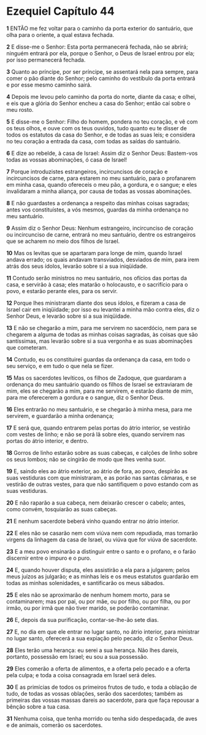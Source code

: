 # Ezequiel Capítulo 44

**1** 	ENTÃO me fez voltar para o caminho da porta exterior do santuário, que olha para o oriente, a qual estava fechada.

**2** 	E disse-me o Senhor: Esta porta permanecerá fechada, não se abrirá; ninguém entrará por ela, porque o Senhor, o Deus de Israel entrou por ela; por isso permanecerá fechada.

**3** 	Quanto ao príncipe, por ser príncipe, se assentará nela para sempre, para comer o pão diante do Senhor; pelo caminho do vestíbulo da porta entrará e por esse mesmo caminho sairá.

**4** 	Depois me levou pelo caminho da porta do norte, diante da casa; e olhei, e eis que a glória do Senhor encheu a casa do Senhor; então caí sobre o meu rosto.

**5** 	E disse-me o Senhor: Filho do homem, pondera no teu coração, e vê com os teus olhos, e ouve com os teus ouvidos, tudo quanto eu te disser de todos os estatutos da casa do Senhor, e de todas as suas leis; e considera no teu coração a entrada da casa, com todas as saídas do santuário.

**6** 	E dize ao rebelde, à casa de Israel: Assim diz o Senhor Deus: Bastem-vos todas as vossas abominações, ó casa de Israel!

**7** 	Porque introduzistes estrangeiros, incircuncisos de coração e incircuncisos de carne, para estarem no meu santuário, para o profanarem em minha casa, quando ofereceis o meu pão, a gordura, e o sangue; e eles invalidaram a minha aliança, por causa de todas as vossas abominações.

**8** 	E não guardastes a ordenança a respeito das minhas coisas sagradas; antes vos constituístes, a vós mesmos, guardas da minha ordenança no meu santuário.

**9** 	Assim diz o Senhor Deus: Nenhum estrangeiro, incircunciso de coração ou incircunciso de carne, entrará no meu santuário, dentre os estrangeiros que se acharem no meio dos filhos de Israel.

**10** 	Mas os levitas que se apartaram para longe de mim, quando Israel andava errado; os quais andavam transviados, desviados de mim, para irem atrás dos seus ídolos, levarão sobre si a sua iniqüidade.

**11** 	Contudo serão ministros no meu santuário, nos ofícios das portas da casa, e servirão à casa; eles matarão o holocausto, e o sacrifício para o povo, e estarão perante eles, para os servir.

**12** 	Porque lhes ministraram diante dos seus ídolos, e fizeram a casa de Israel cair em iniqüidade; por isso eu levantei a minha mão contra eles, diz o Senhor Deus, e levarão sobre si a sua iniqüidade.

**13** 	E não se chegarão a mim, para me servirem no sacerdócio, nem para se chegarem a alguma de todas as minhas coisas sagradas, às coisas que são santíssimas, mas levarão sobre si a sua vergonha e as suas abominações que cometeram.

**14** 	Contudo, eu os constituirei guardas da ordenança da casa, em todo o seu serviço, e em tudo o que nela se fizer.

**15** 	Mas os sacerdotes levíticos, os filhos de Zadoque, que guardaram a ordenança do meu santuário quando os filhos de Israel se extraviaram de mim, eles se chegarão a mim, para me servirem, e estarão diante de mim, para me oferecerem a gordura e o sangue, diz o Senhor Deus.

**16** 	Eles entrarão no meu santuário, e se chegarão à minha mesa, para me servirem, e guardarão a minha ordenança;

**17** 	E será que, quando entrarem pelas portas do átrio interior, se vestirão com vestes de linho; e não se porá lã sobre eles, quando servirem nas portas do átrio interior, e dentro.

**18** 	Gorros de linho estarão sobre as suas cabeças, e calções de linho sobre os seus lombos; não se cingirão de modo que lhes venha suor.

**19** 	E, saindo eles ao átrio exterior, ao átrio de fora, ao povo, despirão as suas vestiduras com que ministraram, e as porão nas santas câmaras, e se vestirão de outras vestes, para que não santifiquem o povo estando com as suas vestiduras.

**20** 	E não raparão a sua cabeça, nem deixarão crescer o cabelo; antes, como convém, tosquiarão as suas cabeças.

**21** 	E nenhum sacerdote beberá vinho quando entrar no átrio interior.

**22** 	E eles não se casarão nem com viúva nem com repudiada, mas tomarão virgens da linhagem da casa de Israel, ou viúva que for viúva de sacerdote.

**23** 	E a meu povo ensinarão a distinguir entre o santo e o profano, e o farão discernir entre o impuro e o puro.

**24** 	E, quando houver disputa, eles assistirão a ela para a julgarem; pelos meus juízos as julgarão; e as minhas leis e os meus estatutos guardarão em todas as minhas solenidades, e santificarão os meus sábados.

**25** 	E eles não se aproximarão de nenhum homem morto, para se contaminarem; mas por pai, ou por mãe, ou por filho, ou por filha, ou por irmão, ou por irmã que não tiver marido, se poderão contaminar.

**26** 	E, depois da sua purificação, contar-se-lhe-ão sete dias.

**27** 	E, no dia em que ele entrar no lugar santo, no átrio interior, para ministrar no lugar santo, oferecerá a sua expiação pelo pecado, diz o Senhor Deus.

**28** 	Eles terão uma herança: eu serei a sua herança. Não lhes dareis, portanto, possessão em Israel; eu sou a sua possessão.

**29** 	Eles comerão a oferta de alimentos, e a oferta pelo pecado e a oferta pela culpa; e toda a coisa consagrada em Israel será deles.

**30** 	E as primícias de todos os primeiros frutos de tudo, e toda a oblação de tudo, de todas as vossas oblações, serão dos sacerdotes; também as primeiras das vossas massas dareis ao sacerdote, para que faça repousar a bênção sobre a tua casa.

**31** 	Nenhuma coisa, que tenha morrido ou tenha sido despedaçada, de aves e de animais, comerão os sacerdotes.

